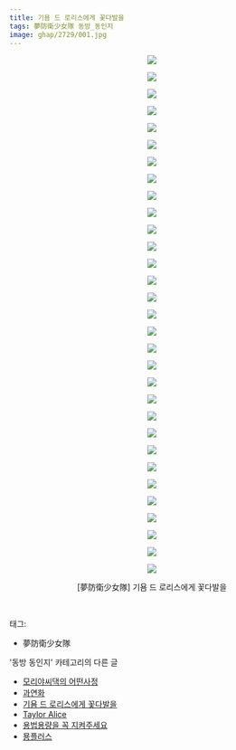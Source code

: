 ```yaml
---
title: 기욤 드 로리스에게 꽃다발을
tags: 夢防衛少女隊 동방_동인지
image: ghap/2729/001.jpg
---
```

<div class="article">
<p style="text-align: center; clear: none; float: none;"><img src="{{ site.nasurl }}/ghap/2729/001.jpg"/></p>
<p style="text-align: center; clear: none; float: none;"><img src="{{ site.nasurl }}/ghap/2729/002.jpg"/></p>
<p style="text-align: center; clear: none; float: none;"><img src="{{ site.nasurl }}/ghap/2729/003.jpg"/></p>
<p style="text-align: center; clear: none; float: none;"><img src="{{ site.nasurl }}/ghap/2729/004.jpg"/></p>
<p style="text-align: center; clear: none; float: none;"><img src="{{ site.nasurl }}/ghap/2729/005.jpg"/></p>
<p style="text-align: center; clear: none; float: none;"><img src="{{ site.nasurl }}/ghap/2729/006.jpg"/></p>
<p style="text-align: center; clear: none; float: none;"><img src="{{ site.nasurl }}/ghap/2729/007.jpg"/></p>
<p style="text-align: center; clear: none; float: none;"><img src="{{ site.nasurl }}/ghap/2729/008.jpg"/></p>
<p style="text-align: center; clear: none; float: none;"><img src="{{ site.nasurl }}/ghap/2729/009.jpg"/></p>
<p style="text-align: center; clear: none; float: none;"><img src="{{ site.nasurl }}/ghap/2729/010.jpg"/></p>
<p style="text-align: center; clear: none; float: none;"><img src="{{ site.nasurl }}/ghap/2729/011.jpg"/></p>
<p style="text-align: center; clear: none; float: none;"><img src="{{ site.nasurl }}/ghap/2729/012.jpg"/></p>
<p style="text-align: center; clear: none; float: none;"><img src="{{ site.nasurl }}/ghap/2729/013.jpg"/></p>
<p style="text-align: center; clear: none; float: none;"><img src="{{ site.nasurl }}/ghap/2729/014.jpg"/></p>
<p style="text-align: center; clear: none; float: none;"><img src="{{ site.nasurl }}/ghap/2729/015.jpg"/></p>
<p style="text-align: center; clear: none; float: none;"><img src="{{ site.nasurl }}/ghap/2729/016.jpg"/></p>
<p style="text-align: center; clear: none; float: none;"><img src="{{ site.nasurl }}/ghap/2729/017.jpg"/></p>
<p style="text-align: center; clear: none; float: none;"><img src="{{ site.nasurl }}/ghap/2729/018.jpg"/></p>
<p style="text-align: center; clear: none; float: none;"><img src="{{ site.nasurl }}/ghap/2729/019.jpg"/></p>
<p style="text-align: center; clear: none; float: none;"><img src="{{ site.nasurl }}/ghap/2729/020.jpg"/></p>
<p style="text-align: center; clear: none; float: none;"><img src="{{ site.nasurl }}/ghap/2729/021.jpg"/></p>
<p style="text-align: center; clear: none; float: none;"><img src="{{ site.nasurl }}/ghap/2729/022.jpg"/></p>
<p style="text-align: center; clear: none; float: none;"><img src="{{ site.nasurl }}/ghap/2729/023.jpg"/></p>
<p style="text-align: center; clear: none; float: none;"><img src="{{ site.nasurl }}/ghap/2729/024.jpg"/></p>
<p style="text-align: center; clear: none; float: none;"><img src="{{ site.nasurl }}/ghap/2729/025.jpg"/></p>
<p style="text-align: center; clear: none; float: none;"><img src="{{ site.nasurl }}/ghap/2729/026.jpg"/></p>
<p style="text-align: center; clear: none; float: none;"><img src="{{ site.nasurl }}/ghap/2729/027.jpg"/></p>
<p style="text-align: center; clear: none; float: none;"><img src="{{ site.nasurl }}/ghap/2729/028.jpg"/></p>
<p style="text-align: center; clear: none; float: none;"><img src="{{ site.nasurl }}/ghap/2729/029.jpg"/></p>
<p style="text-align: center; clear: none; float: none;"><img src="{{ site.nasurl }}/ghap/2729/030.jpg"/></p>
<p style="text-align: center; clear: none; float: none;"><img src="{{ site.nasurl }}/ghap/2729/031.jpg"/></p>
<p style="text-align: center; clear: none; float: none;">[夢防衛少女隊] 기욤 드 로리스에게 꽃다발을</p>
<p><br/></p>
</div><div class="tagTrail">
<p>태그: </p>
<ul>
<li>夢防衛少女隊</li>
</ul>
</div><div class="another">
<p>'동방 동인지' 카테고리의 다른 글</p>
<ul>
<li><a href="/2016-11-24-ghap_2732">모리야씨댁의 어떤사정</a></li>
<li><a href="/2016-11-24-ghap_2731">과연화</a></li>
<li><a href="/2016-11-24-ghap_2729">기욤 드 로리스에게 꽃다발을</a></li>
<li><a href="/2016-11-24-ghap_2728">Taylor Alice</a></li>
<li><a href="/2016-11-24-ghap_2727">용법용량을 꼭 지켜주세요</a></li>
<li><a href="/2016-11-24-ghap_2726">묭플러스</a></li>
</ul>
</div><div class="cb_module cb_fluid">
<div class="cb_wrt cb_profile">
</div><!-- commentList close -->
</div>